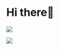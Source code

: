 <h1>Hi there👋</h1>

<p><img src="https://github-readme-stats.vercel.app/api?username=DariaLaz&theme=tokyonight"></p> 
<p><img src="https://github-readme-stats.vercel.app/api/top-langs/?username=DariaLaz&theme=tokyonight"></p> 

